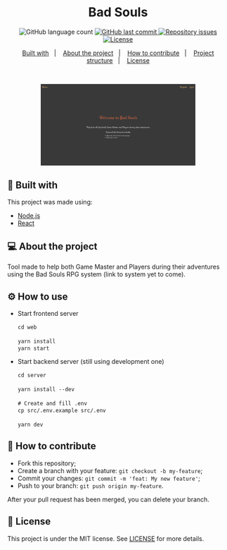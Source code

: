 <h1 align="center">
    Bad Souls
</h1>

<p align="center">
  <img alt="GitHub language count" src="https://img.shields.io/badge/languages-2-informational">
  
  <a href="https://github.com/pedroccrp/badsouls/commits/master">
    <img alt="GitHub last commit" src="https://img.shields.io/badge/last%20commit-june%202021-inactive">
  </a>

  <a href="https://github.com/pedroccrp/badsouls/issues">
    <img alt="Repository issues" src="https://img.shields.io/badge/issues-0%20open-orange">
  </a>

  <a href="https://github.com/pedroccrp/badsouls/blob/master/LICENSE">
    <img alt="License" src="https://img.shields.io/badge/license-MIT-brightgreen">
  </a>
</p>

<p align="center">
  <a href="#rocket-built-with">Built with</a>&nbsp;&nbsp;&nbsp;|&nbsp;&nbsp;&nbsp;
  <a href="#-about-the-project">About the project</a>&nbsp;&nbsp;&nbsp;|&nbsp;&nbsp;&nbsp;
  <a href="#-how-to-contribute">How to contribute</a>&nbsp;&nbsp;&nbsp;|&nbsp;&nbsp;&nbsp;
  <a href="#-project-structure">Project structure</a>&nbsp;&nbsp;&nbsp;|&nbsp;&nbsp;&nbsp;
  <a href="#memo-license">License</a>
</p>

<br>

<p align="center">
  <img alt="Frontend" src=".github/frontend.png" width="70%">
</p>

## :rocket: Built with

This project was made using:

- [Node.js](https://nodejs.org/en/)
- [React](https://reactjs.org)

## 💻 About the project

Tool made to help both Game Master and Players during their adventures using the Bad Souls RPG system (link to system yet to come).

## ⚙ How to use

- Start frontend server
  ```
  cd web

  yarn install
  yarn start
  ```

- Start backend server (still using development one)
  ```
  cd server

  yarn install --dev

  # Create and fill .env
  cp src/.env.example src/.env

  yarn dev
  ```

## 🤔 How to contribute

- Fork this repository;
- Create a branch with your feature: `git checkout -b my-feature`;
- Commit your changes: `git commit -m 'feat: My new feature'`;
- Push to your branch: `git push origin my-feature`.

After your pull request has been merged, you can delete your branch.

## :memo: License

This project is under the MIT license. See [LICENSE](LICENSE) for more details.
